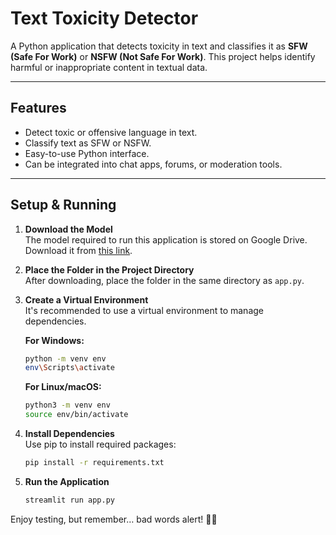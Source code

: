 # Text Toxicity Detector
A Python application that detects toxicity in text and classifies it as **SFW (Safe For Work)** or **NSFW (Not Safe For Work)**. This project helps identify harmful or inappropriate content in textual data.

---

## Features
- Detect toxic or offensive language in text.
- Classify text as SFW or NSFW.
- Easy-to-use Python interface.
- Can be integrated into chat apps, forums, or moderation tools.

---

## Setup & Running

1. **Download the Model**  
   The model required to run this application is stored on Google Drive. Download it from [this link](https://drive.google.com/drive/u/0/folders/1Rb9gbVuxeRIxz_fSUQifkSkAMJs507Hd).
   
2. **Place the Folder in the Project Directory**  
   After downloading, place the folder in the same directory as `app.py`.

3. **Create a Virtual Environment**  
   It's recommended to use a virtual environment to manage dependencies.

   **For Windows:**
   ```bash
   python -m venv env
   env\Scripts\activate
   ```

   **For Linux/macOS:**
   ```bash
   python3 -m venv env
   source env/bin/activate
   ```

4. **Install Dependencies**  
   Use pip to install required packages:
   ```bash
   pip install -r requirements.txt
   ```
5. **Run the Application**
   ```bash
   streamlit run app.py
   ```

Enjoy testing, but remember… bad words alert! 👀😄

